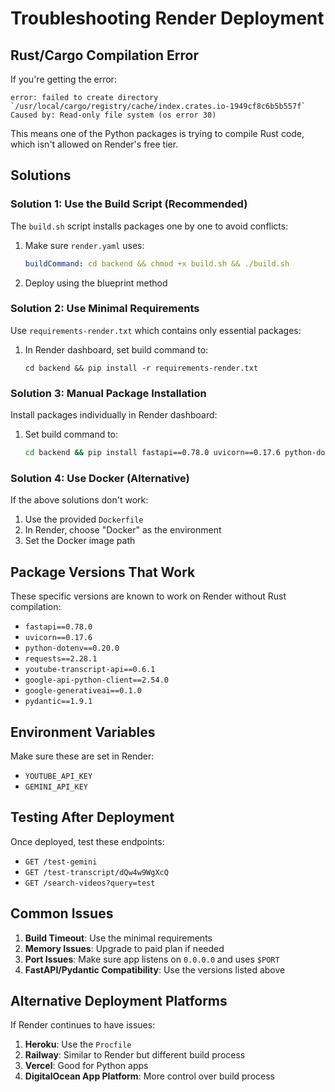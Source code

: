 # Troubleshooting Render Deployment

## Rust/Cargo Compilation Error

If you're getting the error:
```
error: failed to create directory `/usr/local/cargo/registry/cache/index.crates.io-1949cf8c6b5b557f`
Caused by: Read-only file system (os error 30)
```

This means one of the Python packages is trying to compile Rust code, which isn't allowed on Render's free tier.

## Solutions

### Solution 1: Use the Build Script (Recommended)
The `build.sh` script installs packages one by one to avoid conflicts:

1. Make sure `render.yaml` uses:
   ```yaml
   buildCommand: cd backend && chmod +x build.sh && ./build.sh
   ```

2. Deploy using the blueprint method

### Solution 2: Use Minimal Requirements
Use `requirements-render.txt` which contains only essential packages:

1. In Render dashboard, set build command to:
   ```
   cd backend && pip install -r requirements-render.txt
   ```

### Solution 3: Manual Package Installation
Install packages individually in Render dashboard:

1. Set build command to:
   ```bash
   cd backend && pip install fastapi==0.78.0 uvicorn==0.17.6 python-dotenv==0.20.0 requests==2.28.1 youtube-transcript-api==0.6.1 google-api-python-client==2.54.0 google-generativeai==0.1.0 pydantic==1.9.1
   ```

### Solution 4: Use Docker (Alternative)
If the above solutions don't work:

1. Use the provided `Dockerfile`
2. In Render, choose "Docker" as the environment
3. Set the Docker image path

## Package Versions That Work

These specific versions are known to work on Render without Rust compilation:

- `fastapi==0.78.0`
- `uvicorn==0.17.6`
- `python-dotenv==0.20.0`
- `requests==2.28.1`
- `youtube-transcript-api==0.6.1`
- `google-api-python-client==2.54.0`
- `google-generativeai==0.1.0`
- `pydantic==1.9.1`

## Environment Variables

Make sure these are set in Render:
- `YOUTUBE_API_KEY`
- `GEMINI_API_KEY`

## Testing After Deployment

Once deployed, test these endpoints:
- `GET /test-gemini`
- `GET /test-transcript/dQw4w9WgXcQ`
- `GET /search-videos?query=test`

## Common Issues

1. **Build Timeout**: Use the minimal requirements
2. **Memory Issues**: Upgrade to paid plan if needed
3. **Port Issues**: Make sure app listens on `0.0.0.0` and uses `$PORT`
4. **FastAPI/Pydantic Compatibility**: Use the versions listed above

## Alternative Deployment Platforms

If Render continues to have issues:

1. **Heroku**: Use the `Procfile`
2. **Railway**: Similar to Render but different build process
3. **Vercel**: Good for Python apps
4. **DigitalOcean App Platform**: More control over build process 